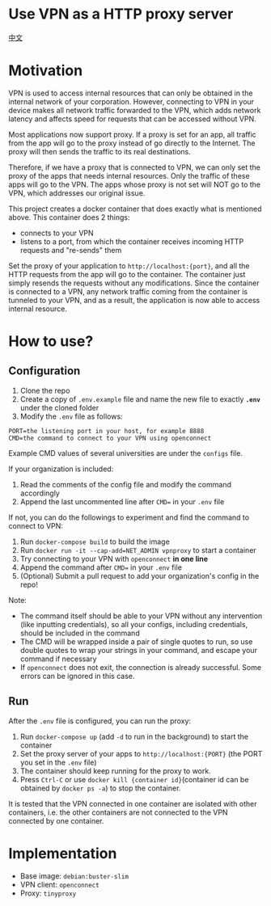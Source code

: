 # Use VPN as a HTTP proxy server

[中文](README.cn.md)

# Motivation

VPN is used to access internal resources that can only be obtained in the internal network of your corporation. However, connecting to VPN in your device makes all network traffic forwarded to the VPN, which adds network latency and affects speed for requests that can be accessed without VPN. 

Most applications now support proxy. If a proxy is set for an app, all traffic from the app will go to the proxy instead of go directly to the Internet. The proxy will then sends the traffic to its real destinations.

Therefore, if we have a proxy that is connected to VPN, we can only set the proxy of the apps that needs internal resources. Only the traffic of these apps will go to the VPN. The apps whose proxy is not set will NOT go to the VPN, which addresses our original issue.

This project creates a docker container that does exactly what is mentioned above. This container does 2 things:

- connects to your VPN
- listens to a port, from which the container receives incoming HTTP requests and "re-sends" them

Set the proxy of your application to `http://localhost:{port}`, and all the HTTP requests from the app will go to the container. The container just simply resends the requests without any modifications. Since the container is connected to a VPN, any network traffic coming from the container is tunneled to your VPN, and as a result, the application is now able to access internal resource.

# How to use?

## Configuration

1. Clone the repo
2. Create a copy of `.env.example` file and name the new file to exactly **`.env`** under the cloned folder 
3. Modify the `.env` file as follows:

```env
PORT=the listening port in your host, for example 8888
CMD=the command to connect to your VPN using openconnect
```

Example CMD values of several universities are under the `configs` file. 

If your organization is included:

1. Read the comments of the config file and modify the command accordingly
2. Append the last uncommented line after `CMD=` in your `.env` file

If not, you can do the followings to experiment and find the command to connect to VPN:

1. Run `docker-compose build` to build the image
2. Run `docker run -it --cap-add=NET_ADMIN vpnproxy` to start a container
3. Try connecting to your VPN with `openconnect` **in one line**
4. Append the command after `CMD=` in your `.env` file
5. (Optional) Submit a pull request to add your organization's config in the repo!

Note: 

- The command itself should be able to your VPN without any intervention (like inputting credentials), so all your configs, including credentials, should be included in the command
- The CMD will be wrapped inside a pair of single quotes to run, so use double quotes to wrap your strings in your command, and escape your command if necessary
- If `openconnect` does not exit, the connection is already successful. Some errors can be ignored in this case.

## Run

After the `.env` file is configured, you can run the proxy:

1. Run `docker-compose up` (add `-d` to run in the background) to start the container
2. Set the proxy server of your apps to `http://localhost:{PORT}` (the PORT you set in the `.env` file)
3. The container should keep running for the proxy to work.
4. Press `Ctrl-C` or use `docker kill {container id}`(container id can be obtained by `docker ps -a`) to stop the container.

It is tested that the VPN connected in one container are isolated with other containers, i.e. the other containers are not connected to the VPN connected by one container.

# Implementation

- Base image: `debian:buster-slim`
- VPN client: `openconnect`
- Proxy: `tinyproxy`

